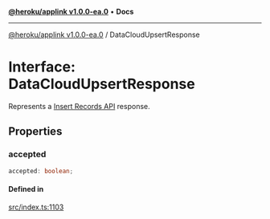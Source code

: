 [**@heroku/applink v1.0.0-ea.0**](../README.md) • **Docs**

***

[@heroku/applink v1.0.0-ea.0](../README.md) / DataCloudUpsertResponse

# Interface: DataCloudUpsertResponse

Represents a [Insert Records API](https://developer.salesforce.com/docs/atlas.en-us.c360a_api.meta/c360a_api/c360a_api_insert_records.htm) response.

## Properties

### accepted

```ts
accepted: boolean;
```

#### Defined in

[src/index.ts:1103](https://github.com/heroku/heroku-applink-nodejs/blob/87c92510086d403ff167f2c2ca165bec2e25023f/src/index.ts#L1103)
